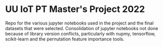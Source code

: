 # UU IoT PT Master's Project 2022
Repo for the various jupyter notebooks used in the project and the final datasets that were selected. 
Consolidation of jupyter notebooks not done because of library version conflicts, particularly with nupmy, tensorflow, scikit-learn and the pernutation feature importance tools.
